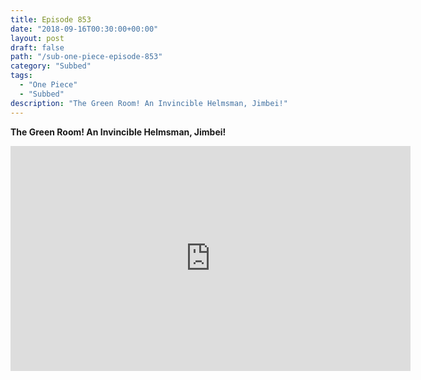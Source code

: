 ```yaml
---
title: Episode 853
date: "2018-09-16T00:30:00+00:00"
layout: post
draft: false
path: "/sub-one-piece-episode-853"
category: "Subbed"
tags:
  - "One Piece"
  - "Subbed"
description: "The Green Room! An Invincible Helmsman, Jimbei!"
---
```


**The Green Room! An Invincible Helmsman, Jimbei!**

<iframe width="640" height="360" src="https://www.rapidvideo.com/e/G6FRPHB3KM" frameborder="0" marginwidth=0 marginheight=0 scrolling=no allowfullscreen></iframe>

